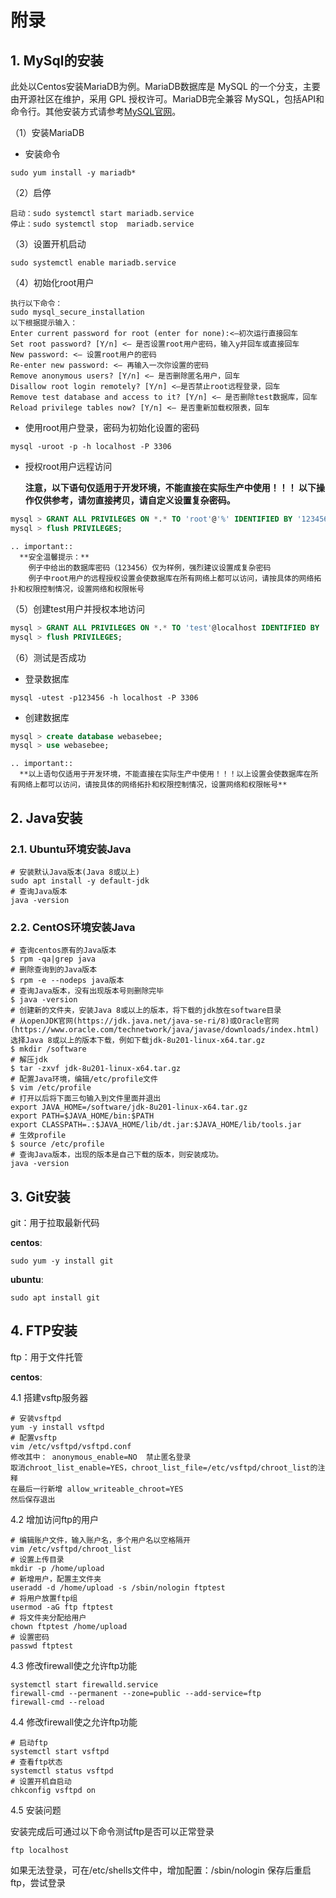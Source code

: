 # 附录


## 1. MySql的安装

此处以Centos安装MariaDB为例。MariaDB数据库是 MySQL 的一个分支，主要由开源社区在维护，采用 GPL 授权许可。MariaDB完全兼容 MySQL，包括API和命令行。其他安装方式请参考[MySQL官网](https://dev.mysql.com/downloads/mysql/)。

（1）安装MariaDB

- 安装命令

```shell
sudo yum install -y mariadb*
```

（2）启停

```shell
启动：sudo systemctl start mariadb.service
停止：sudo systemctl stop  mariadb.service
```

（3）设置开机启动

```
sudo systemctl enable mariadb.service
```

（4）初始化root用户

```shell
执行以下命令：
sudo mysql_secure_installation
以下根据提示输入：
Enter current password for root (enter for none):<–初次运行直接回车
Set root password? [Y/n] <– 是否设置root用户密码，输入y并回车或直接回车
New password: <– 设置root用户的密码
Re-enter new password: <– 再输入一次你设置的密码
Remove anonymous users? [Y/n] <– 是否删除匿名用户，回车
Disallow root login remotely? [Y/n] <–是否禁止root远程登录，回车
Remove test database and access to it? [Y/n] <– 是否删除test数据库，回车
Reload privilege tables now? [Y/n] <– 是否重新加载权限表，回车
```

- 使用root用户登录，密码为初始化设置的密码

```
mysql -uroot -p -h localhost -P 3306
```

- 授权root用户远程访问

  **注意，以下语句仅适用于开发环境，不能直接在实际生产中使用！！！ 以下操作仅供参考，请勿直接拷贝，请自定义设置复杂密码。**

```sql
mysql > GRANT ALL PRIVILEGES ON *.* TO 'root'@'%' IDENTIFIED BY '123456' WITH GRANT OPTION;
mysql > flush PRIVILEGES;
```

```eval_rst
.. important::
  **安全温馨提示：**
    例子中给出的数据库密码（123456）仅为样例，强烈建议设置成复杂密码
    例子中root用户的远程授权设置会使数据库在所有网络上都可以访问，请按具体的网络拓扑和权限控制情况，设置网络和权限帐号
```

（5）创建test用户并授权本地访问

```sql
mysql > GRANT ALL PRIVILEGES ON *.* TO 'test'@localhost IDENTIFIED BY '123456' WITH GRANT OPTION;
mysql > flush PRIVILEGES;
```

（6）测试是否成功

- 登录数据库

```shell
mysql -utest -p123456 -h localhost -P 3306
```

- 创建数据库

```sql
mysql > create database webasebee;
mysql > use webasebee;

```
```eval_rst
.. important::
  **以上语句仅适用于开发环境，不能直接在实际生产中使用！！！以上设置会使数据库在所有网络上都可以访问，请按具体的网络拓扑和权限控制情况，设置网络和权限帐号**

```

## 2. Java安装

### 2.1. Ubuntu环境安装Java

```
# 安装默认Java版本(Java 8或以上)
sudo apt install -y default-jdk
# 查询Java版本
java -version 
```

### 2.2. CentOS环境安装Java

```
# 查询centos原有的Java版本
$ rpm -qa|grep java
# 删除查询到的Java版本
$ rpm -e --nodeps java版本
# 查询Java版本，没有出现版本号则删除完毕
$ java -version
# 创建新的文件夹，安装Java 8或以上的版本，将下载的jdk放在software目录
# 从openJDK官网(https://jdk.java.net/java-se-ri/8)或Oracle官网(https://www.oracle.com/technetwork/java/javase/downloads/index.html)选择Java 8或以上的版本下载，例如下载jdk-8u201-linux-x64.tar.gz
$ mkdir /software
# 解压jdk 
$ tar -zxvf jdk-8u201-linux-x64.tar.gz
# 配置Java环境，编辑/etc/profile文件 
$ vim /etc/profile 
# 打开以后将下面三句输入到文件里面并退出
export JAVA_HOME=/software/jdk-8u201-linux-x64.tar.gz
export PATH=$JAVA_HOME/bin:$PATH 
export CLASSPATH=.:$JAVA_HOME/lib/dt.jar:$JAVA_HOME/lib/tools.jar
# 生效profile
$ source /etc/profile 
# 查询Java版本，出现的版本是自己下载的版本，则安装成功。
java -version 
```

## 3. Git安装

git：用于拉取最新代码

**centos**:
```
sudo yum -y install git
```

**ubuntu**:
```
sudo apt install git
```


## 4. FTP安装

ftp：用于文件托管

**centos**:

4.1 搭建vsftp服务器
```
# 安装vsftpd
yum -y install vsftpd
# 配置vsftp
vim /etc/vsftpd/vsftpd.conf
修改其中： anonymous_enable=NO  禁止匿名登录
取消chroot_list_enable=YES，chroot_list_file=/etc/vsftpd/chroot_list的注释  
在最后一行新增 allow_writeable_chroot=YES
然后保存退出
```
4.2 增加访问ftp的用户

```
# 编辑账户文件，输入账户名，多个用户名以空格隔开
vim /etc/vsftpd/chroot_list
# 设置上传目录
mkdir -p /home/upload
# 新增用户，配置主文件夹
useradd -d /home/upload -s /sbin/nologin ftptest
# 将用户放置ftp组
usermod -aG ftp ftptest
# 将文件夹分配给用户
chown ftptest /home/upload
# 设置密码
passwd ftptest
```

4.3 修改firewall使之允许ftp功能
```
systemctl start firewalld.service
firewall-cmd --permanent --zone=public --add-service=ftp
firewall-cmd --reload
```

4.4 修改firewall使之允许ftp功能
```
# 启动ftp
systemctl start vsftpd
# 查看ftp状态
systemctl status vsftpd
# 设置开机自启动
chkconfig vsftpd on
```
4.5 安装问题

安装完成后可通过以下命令测试ftp是否可以正常登录
```
ftp localhost
```
如果无法登录，可在/etc/shells文件中，增加配置：/sbin/nologin
保存后重启ftp，尝试登录